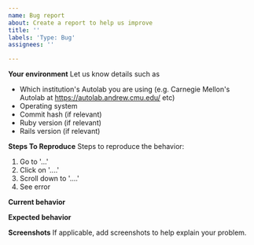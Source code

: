 ```yaml
---
name: Bug report
about: Create a report to help us improve
title: ''
labels: 'Type: Bug'
assignees: ''

---
```


**Your environment**
Let us know details such as 
- Which institution's Autolab you are using (e.g. Carnegie Mellon's Autolab at https://autolab.andrew.cmu.edu/ etc)
- Operating system
- Commit hash (if relevant)
- Ruby version (if relevant)
- Rails version (if relevant)

**Steps To Reproduce**
Steps to reproduce the behavior:
1. Go to '...'
2. Click on '....'
3. Scroll down to '....'
4. See error

**Current behavior**

**Expected behavior**

**Screenshots**
If applicable, add screenshots to help explain your problem.

